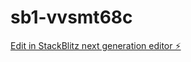 # sb1-vvsmt68c

[Edit in StackBlitz next generation editor ⚡️](https://stackblitz.com/~/github.com/njimu56/sb1-vvsmt68c)
